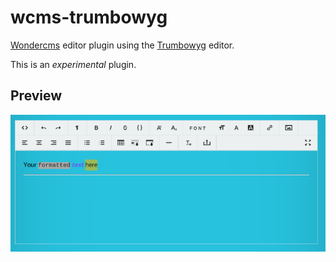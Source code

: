 # wcms-trumbowyg
[Wondercms](https://www.wondercms.com) editor plugin using the [Trumbowyg](https://alex-d.github.io/Trumbowyg/) editor.

This is an _experimental_ plugin.

## Preview
![Plugin preview](/preview.png)


